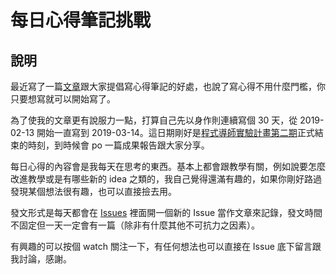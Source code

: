 # 每日心得筆記挑戰

## 說明

最近寫了一篇[文章](https://medium.com/hulis-blog/why-blogging-ab77fd8c6ffa)跟大家提倡寫心得筆記的好處，也說了寫心得不用什麼門檻，你只要想寫就可以開始寫了。

為了使我的文章更有說服力一點，打算自己先以身作則連續寫個 30 天，從 2019-02-13 開始一直寫到 2019-03-14。這日期剛好是[程式導師實驗計畫第二期](https://github.com/Lidemy/mentor-program-2nd)正式結束的時刻，到時候會 po 一篇成果報告跟大家分享。

每日心得的內容會是我每天在思考的東西。基本上都會跟教學有關，例如說要怎麼改進教學或是有哪些新的 idea 之類的，我自己覺得還滿有趣的，如果你剛好路過發現某個想法很有趣，也可以直接撿去用。

發文形式是每天都會在 [Issues](https://github.com/aszx87410/daily-notes/issues) 裡面開一個新的 Issue 當作文章來記錄，發文時間不固定但一天一定會有一篇（除非有什麼其他不可抗力之因素）。

有興趣的可以按個 watch 關注一下，有任何想法也可以直接在 Issue 底下留言跟我討論，感謝。
